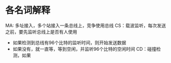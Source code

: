 # 各名词解释
MA: 多址接入，多个站接入一条总线上，竞争使用总线
CS：载波监听，每次发送之前，要先监听总线上是否有人使用
* 如果检测到总线有96个比特的监听时间，则开始发送数据
* 如果没有，就一直等，等到空闲，并监听96个比特的空闲时间
CD：碰撞检测，如果